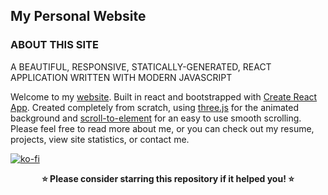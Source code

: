 ## My Personal Website

### ABOUT THIS SITE
A BEAUTIFUL, RESPONSIVE, STATICALLY-GENERATED, REACT APPLICATION WRITTEN WITH MODERN JAVASCRIPT

Welcome to my [website](https://gnpaone.github.io). Built in react and bootstrapped with [Create React App](https://github.com/facebook/create-react-app). Created completely from scratch, using [three.js](https://threejs.org) for the animated background and [scroll-to-element](https://github.com/willhoag/scroll-to-element) for an easy to use smooth scrolling. Please feel free to read more about me, or you can check out my resume, projects, view site statistics, or contact me.

[![ko-fi](https://ko-fi.com/img/githubbutton_sm.svg)](https://ko-fi.com/gnpaone)

<p align="center">
<b>⭐ Please consider starring this repository if it helped you! ⭐</b>
</p>
